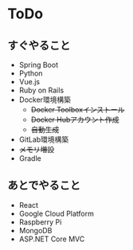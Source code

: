 # ToDo

## すぐやること

* Spring Boot
* Python
* Vue.js
* Ruby on Rails
* Docker環境構築
  * ~~Docker Toolboxインストール~~
  * ~~Docker Hubアカウント作成~~
  * ~~自動生成~~
* GitLab環境構築
* ~~メモリ増設~~
* Gradle

## あとでやること

* React
* Google Cloud Platform
* Raspberry Pi
* MongoDB
* ASP.NET Core MVC
